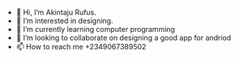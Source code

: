 - 👋 Hi, I’m Akintaju Rufus.
- 👀 I’m interested in designing.
- 🌱 I’m currently learning computer programming
- 💞️ I’m looking to collaborate on designing a good app for andriod
- 📫 How to reach me +2349067389502

<!---
akintajur/akintajur is a ✨ special ✨ repository because its `README.md` (this file) appears on your GitHub profile.
You can click the Preview link to take a look at your changes.
--->
